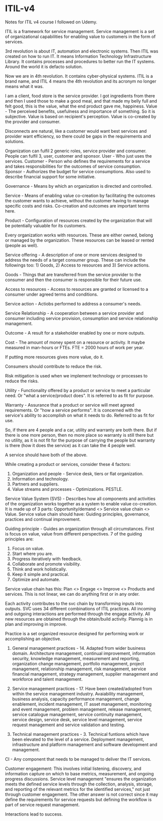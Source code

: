 # ITIL-v4
Notes for ITIL v4 course I followed on Udemy.

ITIL is a framework for service management.
Service management is a set of organizational capabilities for enabling value to
customers in the form of services.

3rd revolution is about IT, automation and electronic systems.
Then ITIL was created on how to run IT.
It means Information Technology Infrastructure Library.
It contains processes and procedures to better run the IT systems.
Around the world it is defacto solution.

Now we are in 4th revolution. It contains cyber-physical systems.
ITIL is a brand name, and ITIL 4 means the 4th revolution and its acronym no longer
means what it was.

I am a client, food store is the service provider. I got ingredients from there and
then I used those to make a good meal, and that made my belly full and felt good, this is the
value, what the end product gave me, happiness.
Value - The perceived benefits, usefulness and importance of something. So it is subjective.
Value is based on recipient's perception.
Value is co-created by the provider and consumer.

Disconnects are natural, like a customer would want best services and provider want
efficiency, so there could be gaps in the requirements and solutions.

Organization can fulfil 2 generic roles, service provider and consumer.
People can fulfil 3, user, customer and sponsor.
User - Who just uses the services.
Customer - Person who defines the requirements for a service and takes responsibilities for
the outcomes of service consumption.
Sponsor - Authorizes the budget for service consumptions. Also used to describe financial support for
some initiative.

Governance - Means by which an organization is directed and controlled.

Service - Means of enabling value co-creation by facilitating the outcomes the customer wants to achieve,
without the customer having to manage specific costs and risks.
Co-creation and outcomes are important terms here.

Product - Configuration of resources created by the organization that will be potentially valuable for
its customers.

Every organization works with resources. These are either owned, belong or managed by the organization.
These resources can be leased or rented (people as well).

Service offering - A description of one or more services designed to address the needs of a target
consumer group.
These can include the followings too: 1) Goods, 2) Access to resources and 3) Service actions.

Goods - Things that are transferred from the service provider to the consumer and then the consumer
is responsible for their future use.

Access to resources - Access to resources are granted or licensed to a consumer under agreed terms and
conditions.

Service action - Actiobs performed to address a consumer's needs.

Service Relationship - A cooperation between a service provider and consumer including service provision,
consumption and service relationship management.

Outcome - A result for a stakeholder enabled by one or more outputs.

Cost - The amount of money spent on a resource or activity.
It maybe measured in man-hours or FTEs.
FTE = 2000 hours of work per year.

If putting more resources gives more value, do it.

Consumers should contribute to reduce the risk.

Risk mitigation is used when we implement technology or processes to reduce the risks.

Utility - Functionality offered by a product or service to meet a particular need.
Or "what a service/product does". It is referred to as fit for purpose.

Warranty - Assurance that a product or service will meet agreed requirements.
Or "how a service performs". It is concerned with the service's ability to accomplish on what it needs to do.
Referred to as fit for use.

So, if there are 4 people and a car, utility and warranty are both there.
But if there is one more person, then no more place so warranty is still there but no utility, as it is not
fit for the purpose of carrying the people but warranty is there (how it does the service) as it can take
the 4 people well.

A service should have both of the above.

While creating a product or services, consider these 4 factors:
1. Organization and people - Service desk, tiers or flat organization.
2. Information and technology.
3. Partners and suppliers.
4. Value streams and processes - Optimizations.
PESTLE.

Service Value System (SVS) - Describes how all components and activities of the organization works together
as a system to enable value co-creation.
It is made up of 3 parts: Opportunity/demand <> Service value chain <> Value.
Service value chain should have: Guiding principles, governance, practices and continual improvement.

Guiding principle - Guides an organization through all circumstances.
First is focus on value, value from different perspectives.
7 of the guiding principles are:
1. Focus on value.
2. Start where you are.
3. Progress iteratively with feedback.
4. Collaborate and promote visibility.
5. Think and work holistically.
6. Keep it simple and practical.
7. Optimize and automate.

Service value  chain has this:
Plan <> Engage <> Improve <> Products and services. This is not linear, we can do anything first or in any order.

Each activity contributes to the svc chain by transforming inputs into outputs.
SVC uses 34 different combinations of ITIL practices.
All incoming and outgoing interactions are performed through the engage activity.
All new resources are obtained through the obtain/build activity.
Plannig is in plan and improving in improve.

Practice is a set organized resource designed for performing work or accomplishing an
objective.

1. General management practices - 14.
Adapted from wider business domain.
Architecture management, continual improvement, information security, knowledge management, measurement and reporting,
organization change management, portfolio management, project management, relationship management, risk management,
service financial management, strategy management, supplier management and workforce and talent management.

2. Service management practices -  17.
Have been created/adopted from within the service management industry.
Avaiability management, business analysis, capacity performance management, change enablement, incident management,
IT asset management, monitoring and event management, problem management, release management, service catalogue management,
service continuity management, service design, service desk, service level management, service request management and
service validation and testing.

3. Technical management practices - 3.
Technical funtions which have been elevated to the level of a service.
Deployment management, infrastructure and platform management and software development and management.

CI - Any component that needs to be managed to deliver the IT services.

Customer engagement: This involves initial listening, discovery, and information capture on which to base metrics,
measurement, and ongoing progress discussions. Service level management "ensures the organization meets the defined
service levels through the collection, analysis, storage, and reporting of the relevant metrics for the identified
services," not just through customer engagement. The other answer is not correct since it may define the requirements
for service requests but defining the workflow is part of service request management. 

Interactions lead to success.
